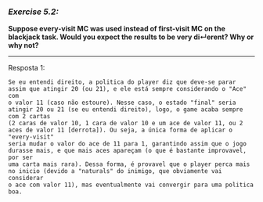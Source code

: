 ### *Exercise 5.2:*

**Suppose every-visit MC was used instead of first-visit MC on the blackjack task. Would you expect the results to be very di↵erent? Why or why not?**

---
Resposta 1:

```
Se eu entendi direito, a politica do player diz que deve-se parar assim que atingir 20 (ou 21), e ele está sempre considerando o "Ace" com
o valor 11 (caso não estoure). Nesse caso, o estado "final" seria atingir 20 ou 21 (se eu entendi direito), logo, o game acaba sempre com 2 cartas
(2 caras de valor 10, 1 cara de valor 10 e um ace de valor 11, ou 2 aces de valor 11 [derrota]). Ou seja, a única forma de aplicar o "every-visit"
seria mudar o valor do ace de 11 para 1, garantindo assim que o jogo durasse mais, e que mais aces apareçam (o que é bastante improvavel, por ser
uma carta mais rara). Dessa forma, é provavel que o player perca mais no inicio (devido a "naturals" do inimigo, que obviamente vai considerar
o ace com valor 11), mas eventualmente vai convergir para uma politica boa.
```